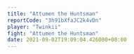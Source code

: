 ```yaml
---
title: "Attumen the Huntsman"
reportCode: "3h91bXfaJC2k4vDn"
player: "Twinkii"
fight: "Attumen the Huntsman"
date: 2021-09-02T19:09:04.426000+00:00
---
```

